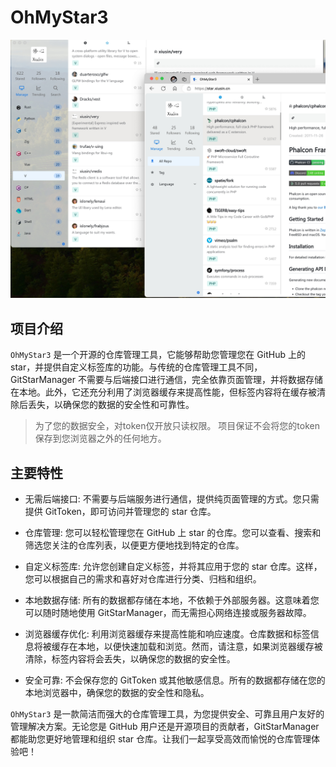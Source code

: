 # OhMyStar3 #

![](./screenshots/screenshot.png)

## 项目介绍 ##
`OhMyStar3` 是一个开源的仓库管理工具，它能够帮助您管理您在 GitHub 上的 star，并提供自定义标签库的功能。与传统的仓库管理工具不同，GitStarManager 不需要与后端接口进行通信，完全依靠页面管理，并将数据存储在本地。此外，它还充分利用了浏览器缓存来提高性能，但标签内容将在缓存被清除后丢失，以确保您的数据的安全性和可靠性。

> 为了您的数据安全，对token仅开放只读权限。 项目保证不会将您的token保存到您浏览器之外的任何地方。

## 主要特性 ##

- 无需后端接口: 不需要与后端服务进行通信，提供纯页面管理的方式。您只需提供 GitToken，即可访问并管理您的 star 仓库。

- 仓库管理: 您可以轻松管理您在 GitHub 上 star 的仓库。您可以查看、搜索和筛选您关注的仓库列表，以便更方便地找到特定的仓库。

- 自定义标签库: 允许您创建自定义标签，并将其应用于您的 star 仓库。这样，您可以根据自己的需求和喜好对仓库进行分类、归档和组织。

- 本地数据存储: 所有的数据都存储在本地，不依赖于外部服务器。这意味着您可以随时随地使用 GitStarManager，而无需担心网络连接或服务器故障。

- 浏览器缓存优化: 利用浏览器缓存来提高性能和响应速度。仓库数据和标签信息将被缓存在本地，以便快速加载和浏览。然而，请注意，如果浏览器缓存被清除，标签内容将会丢失，以确保您的数据的安全性。

- 安全可靠: 不会保存您的 GitToken 或其他敏感信息。所有的数据都存储在您的本地浏览器中，确保您的数据的安全性和隐私。

`OhMyStar3` 是一款简洁而强大的仓库管理工具，为您提供安全、可靠且用户友好的管理解决方案。无论您是 GitHub 用户还是开源项目的贡献者，GitStarManager 都能助您更好地管理和组织 star 仓库。让我们一起享受高效而愉悦的仓库管理体验吧！
